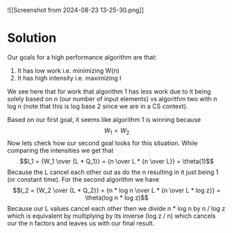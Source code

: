 ![[Screenshot from 2024-08-23 13-25-30.png]]
# Solution
Our goals for a high performance algorithm are that:
1. It has low work i.e. minimizing W(n)
2. It has high intensity i.e. maximizing I

We see here that for work that algorithm 1 has less work due to it being solely based on n (our number of input elements) vs algorithm two with n log n (note that this is log base 2 since we are in a CS context). 

Based on our first goal, it seems like algorithm 1 is winning because $$W_1 < W_2$$
Now lets check how our second goal looks for this situation. While comparing the intensities we get that $$I_1 = {W_1 \over {L * Q_1}} = {n \over L * {n \over L}} = \theta(1)$$
Because the L cancel each other out as do the n resulting in it just being 1 (or constant time). For the second algorithm we have $$I_2 = {W_2 \over {L * Q_2}} = {n * log n \over L * {n \over L * log z}} = \theta(log n * log z)$$
Because our L values cancel each other then we divide n * log n by n / log z which is equivalent by multiplying by its inverse (log z / n) which cancels our the n factors and leaves us with our final result.
